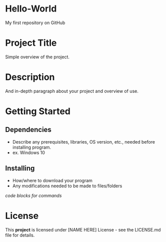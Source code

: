 # Hello-World

My first repository on GitHub

# Project Title

Simple overview of the project. 

# Description

And in-depth paragraph about your project and overview of use. 

# Getting Started
## Dependencies

- Describe any prerequisites, libraries, OS version, etc., needed before installing program.
- ex. Windows 10

## Installing

- How/where to download your program
- Any modifications needed to be made to files/folders

*code blocks for commands*

# License

This __project__ is licensed under [NAME HERE] License - see the LICENSE.md file for details. 
